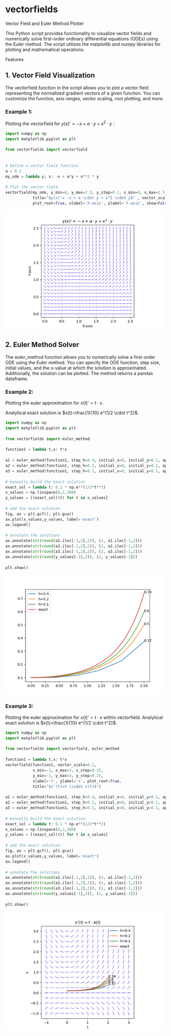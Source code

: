 # vectorfields

Vector Field and Euler Method Plotter

This Python script provides functionality to visualize vector fields and numerically solve first-order ordinary differential equations (ODEs) using the Euler method. The script utilizes the matplotlib and numpy libraries for plotting and mathematical operations.

Features

## 1. Vector Field Visualization
The vectorfield function in the script allows you to plot a vector field representing the normalized gradient vectors of a given function. You can customize the function, axis ranges, vector scaling, root plotting, and more.



### Example 1:

Plotting the vectorfield for $y(x)' = -x + a \cdot y + x^2 \cdot y$ :
```python
import numpy as np
import matplotlib.pyplot as plt

from vectorfields import vectorfield


# Define a vector field function
a = 0.1
my_ode = lambda y, x: -x + a*y + x**2 * y

# Plot the vector field
vectorfield(my_ode, y_min=0, y_max=2.5, y_step=0.1, x_min=0, x_max=2.5, x_step=0.1,
            title="$y(x)'= -x + a \cdot y + x^2 \cdot y$" , vector_scale=.1,
            plot_root=True, xlabel='X-axis', ylabel='Y-axis', show=False)

```
![Vectorfield](https://github.com/LucasMaul/vectorfields/blob/main/example1.png)


## 2. Euler Method Solver
The euler_method function allows you to numerically solve a first-order ODE using the Euler method. You can specify the ODE function, step size, initial values, and the x-value at which the solution is approximated. Additionally, the solution can be plotted. The method returns a pandas dataframe. 

### Example 2:
Plotting the euler approximation for  $x(t)'=t \cdot x$. 

Analytical exact solution is $x(t)=\frac{1}{10} e^{1/2 \cdot t^2}$.
```python
import numpy as np
import matplotlib.pyplot as plt

from vectorfields import euler_method

function1 = lambda t,x: t*x

a1 = euler_method(function1, step_h=0.4, initial_x=0, initial_y=0.1, approx_x=2, plot=True, label='h=0.4')
a2 = euler_method(function1, step_h=0.2, initial_x=0, initial_y=0.1, approx_x=2, plot=True, label='h=0.2')
a3 = euler_method(function1, step_h=0.1, initial_x=0, initial_y=0.1, approx_x=2.1, plot=True, label='h=0.1')

# manually build the exact solution
exact_sol = lambda t: 0.1 * np.e**(1/2*t**2) 
x_values = np.linspace(0,2,100)
y_values = [(exact_sol)(t) for t in x_values]

# add the exact solution
fig, ax = plt.gcf(), plt.gca()
ax.plot(x_values,y_values, label='exact')
ax.legend()

# annotate the solutions
ax.annotate(str(round(a1.iloc[-1,2],2)), (2, a1.iloc[-1,2]))
ax.annotate(str(round(a2.iloc[-1,2],2)), (2, a2.iloc[-1,2]))
ax.annotate(str(round(a3.iloc[-1,2],2)), (2, a3.iloc[-1,2]))
ax.annotate(str(round(y_values[-1],2)), (2, y_values[-1]))

plt.show()
```

![Euler Method](https://github.com/LucasMaul/vectorfields/blob/main/example2.png)

### Example 3:
Plotting the euler approximation for  $x(t)'=t \cdot x$ within vectorfield.
Analytical exact solution is $x(t)=\frac{1}{10} e^{1/2 \cdot t^2}$.
```python
import numpy as np
import matplotlib.pyplot as plt

from vectorfields import vectorfield, euler_method

function1 = lambda t,x: t*x
vectorfield(function1, vector_scale=0.2,
            x_min=-1, x_max=3, x_step=0.25,
            y_min=-1, y_max=3, y_step=0.25,
            xlabel='t', ylabel='x', plot_root=True,
            title="$x'(t)=t \\cdot x(t)$")

a1 = euler_method(function1, step_h=0.4, initial_x=0, initial_y=0.1, approx_x=2, plot=True, label='h=0.4')
a2 = euler_method(function1, step_h=0.2, initial_x=0, initial_y=0.1, approx_x=2, plot=True, label='h=0.2')
a3 = euler_method(function1, step_h=0.1, initial_x=0, initial_y=0.1, approx_x=2.1, plot=True, label='h=0.1')

# manually build the exact solution
exact_sol = lambda t: 0.1 * np.e**(1/2*t**2) 
x_values = np.linspace(0,2,100)
y_values = [(exact_sol)(t) for t in x_values]

# add the exact solution
fig, ax = plt.gcf(), plt.gca()
ax.plot(x_values,y_values, label='exact')
ax.legend()

# annotate the solutions
ax.annotate(str(round(a1.iloc[-1,2],2)), (2, a1.iloc[-1,2]))
ax.annotate(str(round(a2.iloc[-1,2],2)), (2, a2.iloc[-1,2]))
ax.annotate(str(round(a3.iloc[-1,2],2)), (2, a3.iloc[-1,2]))
ax.annotate(str(round(y_values[-1],2)), (2, y_values[-1]))

plt.show()
```

![Euler Method](https://github.com/LucasMaul/vectorfields/blob/main/example3.png)


